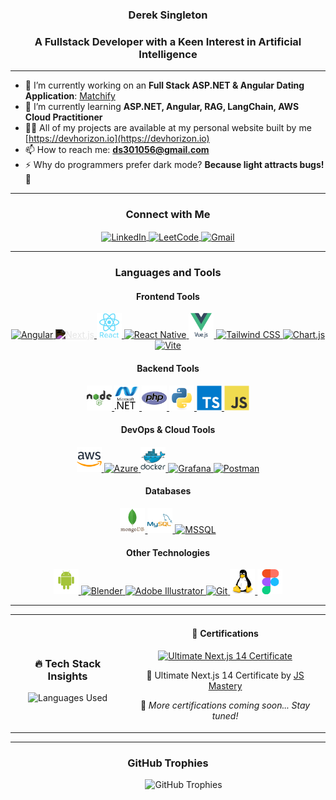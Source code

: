 <h3 align="center">Derek Singleton</h3>

<h3 align="center">A Fullstack Developer with a Keen Interest in Artificial Intelligence</h3>

---

- 🔭 I’m currently working on an **Full Stack ASP.NET & Angular Dating Application**: [Matchify](https://github.com/ds301056/Matchify)
- 🌱 I’m currently learning **ASP.NET, Angular, RAG, LangChain, AWS Cloud Practitioner**
- 👨‍💻 All of my projects are available at my personal website built by me [https://devhorizon.io](https://devhorizon.io)
- 📫 How to reach me: **ds301056@gmail.com**
- ⚡ Why do programmers prefer dark mode? **Because light attracts bugs! 🐛**

---

<h3 align="center">Connect with Me</h3>
<p align="center">
  <a href="https://www.linkedin.com/in/derek-singleton-a29726129" target="_blank">
    <img align="center" src="https://raw.githubusercontent.com/rahuldkjain/github-profile-readme-generator/master/src/images/icons/Social/linked-in-alt.svg" alt="LinkedIn" height="30" width="40" />
  </a>
  <a href="https://www.leetcode.com/ds301056" target="_blank">
    <img align="center" src="https://raw.githubusercontent.com/rahuldkjain/github-profile-readme-generator/master/src/images/icons/Social/leet-code.svg" alt="LeetCode" height="30" width="40" />
  </a>
   <a href="mailto:ds301056@gmail.com">
    <img align="center" src="https://upload.wikimedia.org/wikipedia/commons/4/4e/Gmail_Icon.png" alt="Gmail" height="30" width="40" />
  </a>
</p>

---
<h3 align="center">Languages and Tools</h3>

<!-- Frontend Tools -->
<h4 align="center">Frontend Tools</h4>
<p align="center">
  <a href="https://angular.io" target="_blank" rel="noreferrer">
    <img src="https://angular.io/assets/images/logos/angular/angular.svg" alt="Angular" width="40" height="40"/>
    </a>
    <a href="https://nextjs.org/" target="_blank" rel="noreferrer">
    <img src="https://upload.wikimedia.org/wikipedia/commons/8/8e/Nextjs-logo.svg" alt="Next.js" width="40" height="40" style="filter: invert(100%)" />
  </a>
  <a href="https://reactjs.org/" target="_blank" rel="noreferrer">
    <img src="https://raw.githubusercontent.com/devicons/devicon/master/icons/react/react-original-wordmark.svg" alt="React" width="40" height="40"/>
  </a>
  <a href="https://reactnative.dev/" target="_blank" rel="noreferrer">
    <img src="https://reactnative.dev/img/header_logo.svg" alt="React Native" width="40" height="40"/>
  </a>
  <a href="https://vuejs.org/" target="_blank" rel="noreferrer">
    <img src="https://raw.githubusercontent.com/devicons/devicon/master/icons/vuejs/vuejs-original-wordmark.svg" alt="Vue.js" width="40" height="40"/>
  </a>
  <a href="https://tailwindcss.com/" target="_blank" rel="noreferrer">
    <img src="https://www.vectorlogo.zone/logos/tailwindcss/tailwindcss-icon.svg" alt="Tailwind CSS" width="40" height="40"/>
  </a>
  <a href="https://www.chartjs.org" target="_blank" rel="noreferrer">
    <img src="https://www.chartjs.org/media/logo-title.svg" alt="Chart.js" width="40" height="40"/>
  </a>
  <a href="https://vitejs.dev/" target="_blank" rel="noreferrer">
  <img src="https://raw.githubusercontent.com/vitejs/vite/main/docs/public/logo.svg" alt="Vite" width="40" height="40" />
</a>

</p>

<!-- Backend Tools -->
<h4 align="center">Backend Tools</h4>
<p align="center">
  <a href="https://nodejs.org" target="_blank" rel="noreferrer">
    <img src="https://raw.githubusercontent.com/devicons/devicon/master/icons/nodejs/nodejs-original-wordmark.svg" alt="Node.js" width="40" height="40"/>
  </a>
  <a href="https://dotnet.microsoft.com/" target="_blank" rel="noreferrer">
    <img src="https://raw.githubusercontent.com/devicons/devicon/master/icons/dot-net/dot-net-original-wordmark.svg" alt=".NET" width="40" height="40"/>
  </a>
  <a href="https://www.php.net" target="_blank" rel="noreferrer">
    <img src="https://raw.githubusercontent.com/devicons/devicon/master/icons/php/php-original.svg" alt="PHP" width="40" height="40"/>
  </a>
  <a href="https://www.python.org" target="_blank" rel="noreferrer">
    <img src="https://raw.githubusercontent.com/devicons/devicon/master/icons/python/python-original.svg" alt="Python" width="40" height="40"/>
  </a>
  <a href="https://www.typescriptlang.org/" target="_blank" rel="noreferrer">
    <img src="https://raw.githubusercontent.com/devicons/devicon/master/icons/typescript/typescript-original.svg" alt="TypeScript" width="40" height="40"/>
  </a>
  <a href="https://developer.mozilla.org/en-US/docs/Web/JavaScript" target="_blank" rel="noreferrer">
    <img src="https://raw.githubusercontent.com/devicons/devicon/master/icons/javascript/javascript-original.svg" alt="JavaScript" width="40" height="40"/>
  </a>
</p>

<!-- DevOps and Cloud Tools -->
<h4 align="center">DevOps & Cloud Tools</h4>
<p align="center">
  <a href="https://aws.amazon.com" target="_blank" rel="noreferrer">
    <img src="https://raw.githubusercontent.com/devicons/devicon/master/icons/amazonwebservices/amazonwebservices-original-wordmark.svg" alt="AWS" width="40" height="40"/>
  </a>
  <a href="https://azure.microsoft.com/en-in/" target="_blank" rel="noreferrer">
    <img src="https://www.vectorlogo.zone/logos/microsoft_azure/microsoft_azure-icon.svg" alt="Azure" width="40" height="40"/>
  </a>
  <a href="https://www.docker.com/" target="_blank" rel="noreferrer">
    <img src="https://raw.githubusercontent.com/devicons/devicon/master/icons/docker/docker-original-wordmark.svg" alt="Docker" width="40" height="40"/>
  </a>
  <a href="https://grafana.com" target="_blank" rel="noreferrer">
    <img src="https://www.vectorlogo.zone/logos/grafana/grafana-icon.svg" alt="Grafana" width="40" height="40"/>
  </a>
  <a href="https://postman.com" target="_blank" rel="noreferrer">
    <img src="https://www.vectorlogo.zone/logos/getpostman/getpostman-icon.svg" alt="Postman" width="40" height="40"/>
  </a>
</p>

<!-- Databases -->
<h4 align="center">Databases</h4>
<p align="center">
  <a href="https://www.mongodb.com/" target="_blank" rel="noreferrer">
    <img src="https://raw.githubusercontent.com/devicons/devicon/master/icons/mongodb/mongodb-original-wordmark.svg" alt="MongoDB" width="40" height="40"/>
  </a>
  <a href="https://www.mysql.com/" target="_blank" rel="noreferrer">
    <img src="https://raw.githubusercontent.com/devicons/devicon/master/icons/mysql/mysql-original-wordmark.svg" alt="MySQL" width="40" height="40"/>
  </a>
  <a href="https://www.microsoft.com/en-us/sql-server" target="_blank" rel="noreferrer">
    <img src="https://www.svgrepo.com/show/303229/microsoft-sql-server-logo.svg" alt="MSSQL" width="40" height="40"/>
  </a>
</p>

<!-- Other Tools -->
<h4 align="center">Other Technologies</h4>
<p align="center">
  <a href="https://developer.android.com" target="_blank" rel="noreferrer">
    <img src="https://raw.githubusercontent.com/devicons/devicon/master/icons/android/android-original-wordmark.svg" alt="Android" width="40" height="40"/>
  </a>
  <a href="https://www.blender.org/" target="_blank" rel="noreferrer">
    <img src="https://download.blender.org/branding/community/blender_community_badge_white.svg" alt="Blender" width="40" height="40"/>
  </a>
  <a href="https://www.adobe.com/in/products/illustrator.html" target="_blank" rel="noreferrer">
    <img src="https://www.vectorlogo.zone/logos/adobe_illustrator/adobe_illustrator-icon.svg" alt="Adobe Illustrator" width="40" height="40"/>
  </a>
  <a href="https://git-scm.com/" target="_blank" rel="noreferrer">
    <img src="https://www.vectorlogo.zone/logos/git-scm/git-scm-icon.svg" alt="Git" width="40" height="40"/>
  </a>
  <a href="https://www.linux.org/" target="_blank" rel="noreferrer">
    <img src="https://raw.githubusercontent.com/devicons/devicon/master/icons/linux/linux-original.svg" alt="Linux" width="40" height="40"/>
  </a>
  <a href="https://www.figma.com/" target="_blank" rel="noreferrer">
    <img src="https://raw.githubusercontent.com/devicons/devicon/master/icons/figma/figma-original.svg" alt="Figma" width="40" height="40"/>
  </a>

</p>

---

<table align="center">
  <tr>
    <!-- Tech Stack Insights (Left Column) -->
    <td>
      <h3 align="center">🔥 Tech Stack Insights</h3>
      <div align="center">
        <img src="https://github-readme-stats.vercel.app/api/top-langs/?username=ds301056&layout=compact&theme=dracula" alt="Languages Used" />
      </div>
    </td>
    <!-- Certifications (Right Column) -->
    <td>
      <h4 align="center">📜 Certifications</h4>
      <p align="center">
        <a href="https://my.certifyme.online/static/fileStore/img/926/10546/372926_badge_F40263.png" target="_blank">
          <img src="https://my.certifyme.online/static/fileStore/img/926/10546/372926_badge_F40263.png" alt="Ultimate Next.js 14 Certificate" width="200" />
        </a>
      </p>
      <p align="center">
        🏅 Ultimate Next.js 14 Certificate by <a href="https://www.jsmastery.pro/" target="_blank">JS Mastery</a>
      </p>
      <p align="center">
        🚀 <em>More certifications coming soon... Stay tuned!</em>
      </p>
    </td>
  </tr>
</table>


---
<h3 align="center">GitHub Trophies</h3>
<div align="center" style="text-align: center; padding-left: 50px;">
  <img src="https://github-profile-trophy.vercel.app/?username=ds301056&theme=dracula" alt="GitHub Trophies" />
</div>


<!-- Uncomment this if you'd like to show GitHub stats -->
<!--
<h3 align="center">GitHub Stats</h3>
<div align="center">
  <img src="https://github-readme-stats.vercel.app/api?username=ds301056" alt="Derek's GitHub Stats" />
</div>
-->
